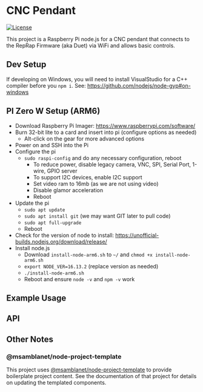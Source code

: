 # CNC Pendant
[![License](https://img.shields.io/badge/License-Apache%202.0-blue.svg)](https://opensource.org/licenses/Apache-2.0)

This project is a Raspberry Pi node.js for a CNC pendant that connects to the RepRap Firmware (aka Duet) via WiFi and allows basic controls.

## Dev Setup

If developing on Windows, you will need to install VisualStudio for a C++ compiler before you ```npm i```.  See: https://github.com/nodejs/node-gyp#on-windows


## PI Zero W Setup (ARM6)

- Download Raspberry Pi Imager: https://www.raspberrypi.com/software/
- Burn 32-bit lite to a card and insert into pi (configure options as needed)
  - Alt-click on the gear for more advanced options
- Power on and SSH into the Pi
- Configure the pi
  - ```sudo raspi-config``` and do any necessary configuration, reboot
    - To reduce power, disable legacy camera, VNC, SPI, Serial Port, 1-wire, GPIO server
    - To support I2C devices, enable I2C support
    - Set video ram to 16mb (as we are not using video)
    - Disable glamor acceleration
    - Reboot
- Update the pi
  - ```sudo apt update```
  - ```sudo apt install git``` (we may want GIT later to pull code)
  - ```sudo apt full-upgrade```
  - Reboot
- Check for the version of node to install: https://unofficial-builds.nodejs.org/download/release/
- Install node.js
  - Download ```install-node-arm6.sh``` to ```~/``` and ```chmod +x install-node-arm6.sh```
  - ```export NODE_VER=16.13.2``` (replace version as needed)
  - ```./install-node-arm6.sh```
  - Reboot and ensure ```node -v``` and ```npm -v``` work

## Example Usage

## API

## Other Notes

### @msamblanet/node-project-template

This project uses [@msamblanet/node-project-template](https://github.com/msamblanet/node-project-template) to provide boilerplate project content.  See the documentation of that project for details on updating the templated components.
